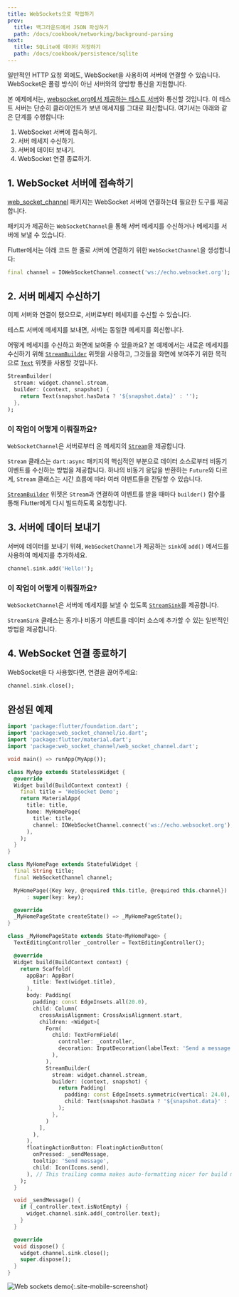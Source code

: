 ```yaml
---
title: WebSockets으로 작업하기
prev:
  title: 백그라운드에서 JSON 파싱하기
  path: /docs/cookbook/networking/background-parsing
next:
  title: SQLite에 데이터 저장하기
  path: /docs/cookbook/persistence/sqlite
---
```


일반적인 HTTP 요청 외에도, WebSocket을 사용하여 서버에 연결할 수 있습니다.
WebSocket은 폴링 방식이 아닌 서버와의 양방향 통신을 지원합니다.

본 예제에서는, [websocket.org에서 제공하는 
테스트 서버](http://www.websocket.org/echo.html)와 통신할 것입니다. 
이 테스트 서버는 단순히 클라이언트가 보낸 메세지를 그대로 회신합니다.
여기서는 아래와 같은 단계를 수행합니다:

  1. WebSocket 서버에 접속하기.
  2. 서버 메세지 수신하기.
  3. 서버에 데이터 보내기.
  4. WebSocket 연결 종료하기.

## 1. WebSocket 서버에 접속하기

[web_socket_channel]({{site.pub-pkg}}/web_socket_channel) 패키지는 
WebSocket 서버에 연결하는데 필요한 도구를 제공합니다.

패키지가 제공하는 `WebSocketChannel`을 통해 서버 메세지를 수신하거나 메세지를 서버에
보낼 수 있습니다.

Flutter에서는 아래 코드 한 줄로 서버에 연결하기 위한 `WebSocketChannel`을 생성합니다:

<!-- skip -->
```dart
final channel = IOWebSocketChannel.connect('ws://echo.websocket.org');
```

## 2. 서버 메세지 수신하기

이제 서버와 연결이 됐으므로, 서버로부터 메세지를 수신할 수 있습니다.

테스트 서버에 메세지를 보내면, 서버는 동일한 메세지를 회신합니다.

어떻게 메세지를 수신하고 화면에 보여줄 수 있을까요? 본 예제에서는 새로운 메세지를
수신하기 위해
[`StreamBuilder`]({{site.api}}/flutter/widgets/StreamBuilder-class.html) 위젯을
사용하고, 그것들을 화면에 보여주기 위한 목적으로 
[`Text`]({{site.api}}/flutter/widgets/Text-class.html) 위젯을 사용할 것입니다.

<!-- skip -->
```dart
StreamBuilder(
  stream: widget.channel.stream,
  builder: (context, snapshot) {
    return Text(snapshot.hasData ? '${snapshot.data}' : '');
  },
);
```

### 이 작업이 어떻게 이뤄질까요?

`WebSocketChannel`은 서버로부터 온 메세지의
[`Stream`]({{site.api}}/flutter/dart-async/Stream-class.html)을
제공합니다.

`Stream` 클래스는 `dart:async` 패키지의 핵심적인 부분으로 데이터 소스로부터
비동기 이벤트를 수신하는 방법을 제공합니다. 하나의 비동기 응답을 반환하는 `Future`와 
다르게, `Stream` 클래스는 시간 흐름에 따라 여러 이벤트들을 전달할 수 있습니다.

[`StreamBuilder`]({{site.api}}/flutter/widgets/StreamBuilder-class.html) 위젯은
`Stream`과 연결하여 이벤트를 받을 때마다 `builder()` 함수를 통해 Flutter에게 다시 
빌드하도록 요청합니다.

## 3. 서버에 데이터 보내기

서버에 데이터를 보내기 위해, `WebSocketChannel`가 제공하는 `sink`에 `add()` 메서드를
사용하여 메세지를 추가하세요.

<!-- skip -->
```dart
channel.sink.add('Hello!');
```

### 이 작업이 어떻게 이뤄질까요?

`WebSocketChannel`은 서버에 메세지를 보낼 수 있도록
[`StreamSink`]({{site.api}}/flutter/dart-async/StreamSink-class.html)를
제공합니다.

`StreamSink` 클래스는 동기나 비동기 이벤트를 데이터 소스에 추가할 수 있는 일반적인 
방법을 제공합니다.

## 4. WebSocket 연결 종료하기

WebSocket을 다 사용했다면, 연결을 끊어주세요:

<!-- skip -->
```dart
channel.sink.close();
```

## 완성된 예제

```dart
import 'package:flutter/foundation.dart';
import 'package:web_socket_channel/io.dart';
import 'package:flutter/material.dart';
import 'package:web_socket_channel/web_socket_channel.dart';

void main() => runApp(MyApp());

class MyApp extends StatelessWidget {
  @override
  Widget build(BuildContext context) {
    final title = 'WebSocket Demo';
    return MaterialApp(
      title: title,
      home: MyHomePage(
        title: title,
        channel: IOWebSocketChannel.connect('ws://echo.websocket.org'),
      ),
    );
  }
}

class MyHomePage extends StatefulWidget {
  final String title;
  final WebSocketChannel channel;

  MyHomePage({Key key, @required this.title, @required this.channel})
      : super(key: key);

  @override
  _MyHomePageState createState() => _MyHomePageState();
}

class _MyHomePageState extends State<MyHomePage> {
  TextEditingController _controller = TextEditingController();

  @override
  Widget build(BuildContext context) {
    return Scaffold(
      appBar: AppBar(
        title: Text(widget.title),
      ),
      body: Padding(
        padding: const EdgeInsets.all(20.0),
        child: Column(
          crossAxisAlignment: CrossAxisAlignment.start,
          children: <Widget>[
            Form(
              child: TextFormField(
                controller: _controller,
                decoration: InputDecoration(labelText: 'Send a message'),
              ),
            ),
            StreamBuilder(
              stream: widget.channel.stream,
              builder: (context, snapshot) {
                return Padding(
                  padding: const EdgeInsets.symmetric(vertical: 24.0),
                  child: Text(snapshot.hasData ? '${snapshot.data}' : ''),
                );
              },
            )
          ],
        ),
      ),
      floatingActionButton: FloatingActionButton(
        onPressed: _sendMessage,
        tooltip: 'Send message',
        child: Icon(Icons.send),
      ), // This trailing comma makes auto-formatting nicer for build methods.
    );
  }

  void _sendMessage() {
    if (_controller.text.isNotEmpty) {
      widget.channel.sink.add(_controller.text);
    }
  }

  @override
  void dispose() {
    widget.channel.sink.close();
    super.dispose();
  }
}
```

![Web sockets demo](/images/cookbook/web-sockets.gif){:.site-mobile-screenshot}
